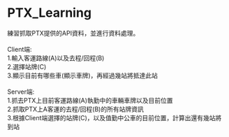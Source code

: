 # PTX_Learning

練習抓取PTX提供的API資料，並進行資料處理。 <br/>
<br/>
Client端: <br/>
1.輸入客運路線(A)以及去程/回程(B) <br/>
2.選擇站牌(C)<br/>
3.顯示目前有哪些車(顯示車牌)，再經過幾站將抵達此站<br/>
<br/>
Server端:<br/>
1.抓去PTX上目前客運路線(A)執勤中的車輛車牌以及目前位置<br/>
2.抓取PTX上A客運的去程/回程(B)的所有站牌資訊<br/>
3.根據Client端選擇的站牌(C)，以及值勤中公車的目前位置，計算出還有幾站將到站<br/>
